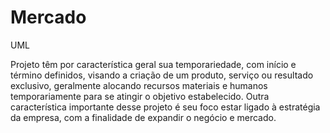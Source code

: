 # Mercado
UML


Projeto têm por característica geral sua temporariedade, com início e término definidos, visando a criação de um produto, serviço ou
resultado exclusivo, geralmente alocando recursos materiais e humanos temporariamente para se atingir o objetivo estabelecido.
Outra característica importante desse projeto é seu foco estar ligado à estratégia da empresa, com a finalidade de expandir o negócio 
e mercado.
